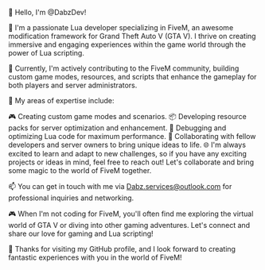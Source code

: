 👋 Hello, I'm @DabzDev!

🚀 I'm a passionate Lua developer specializing in FiveM, an awesome modification framework for Grand Theft Auto V (GTA V). I thrive on creating immersive and engaging experiences within the game world through the power of Lua scripting.

💼 Currently, I'm actively contributing to the FiveM community, building custom game modes, resources, and scripts that enhance the gameplay for both players and server administrators.

🌟 My areas of expertise include:

🎮 Creating custom game modes and scenarios.
📦 Developing resource packs for server optimization and enhancement.
🧪 Debugging and optimizing Lua code for maximum performance.
🤝 Collaborating with fellow developers and server owners to bring unique ideas to life.
🌐 I'm always excited to learn and adapt to new challenges, so if you have any exciting projects or ideas in mind, feel free to reach out! Let's collaborate and bring some magic to the world of FiveM together.

📫 You can get in touch with me via Dabz.services@outlook.com for professional inquiries and networking.

🎮 When I'm not coding for FiveM, you'll often find me exploring the virtual world of GTA V or diving into other gaming adventures. Let's connect and share our love for gaming and Lua scripting!

🌟 Thanks for visiting my GitHub profile, and I look forward to creating fantastic experiences with you in the world of FiveM!
